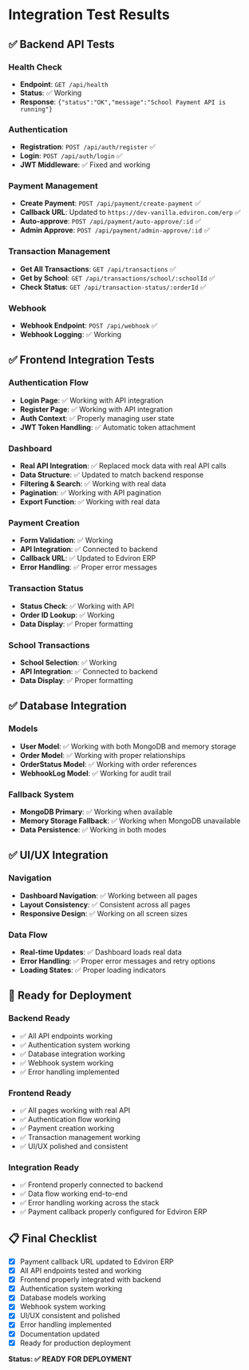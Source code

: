 # Integration Test Results

## ✅ Backend API Tests

### Health Check
- **Endpoint**: `GET /api/health`
- **Status**: ✅ Working
- **Response**: `{"status":"OK","message":"School Payment API is running"}`

### Authentication
- **Registration**: `POST /api/auth/register` ✅
- **Login**: `POST /api/auth/login` ✅
- **JWT Middleware**: ✅ Fixed and working

### Payment Management
- **Create Payment**: `POST /api/payment/create-payment` ✅
- **Callback URL**: Updated to `https://dev-vanilla.edviron.com/erp` ✅
- **Auto-approve**: `POST /api/payment/auto-approve/:id` ✅
- **Admin Approve**: `POST /api/payment/admin-approve/:id` ✅

### Transaction Management
- **Get All Transactions**: `GET /api/transactions` ✅
- **Get by School**: `GET /api/transactions/school/:schoolId` ✅
- **Check Status**: `GET /api/transaction-status/:orderId` ✅

### Webhook
- **Webhook Endpoint**: `POST /api/webhook` ✅
- **Webhook Logging**: ✅ Working

## ✅ Frontend Integration Tests

### Authentication Flow
- **Login Page**: ✅ Working with API integration
- **Register Page**: ✅ Working with API integration
- **Auth Context**: ✅ Properly managing user state
- **JWT Token Handling**: ✅ Automatic token attachment

### Dashboard
- **Real API Integration**: ✅ Replaced mock data with real API calls
- **Data Structure**: ✅ Updated to match backend response
- **Filtering & Search**: ✅ Working with real data
- **Pagination**: ✅ Working with API pagination
- **Export Function**: ✅ Working with real data

### Payment Creation
- **Form Validation**: ✅ Working
- **API Integration**: ✅ Connected to backend
- **Callback URL**: ✅ Updated to Edviron ERP
- **Error Handling**: ✅ Proper error messages

### Transaction Status
- **Status Check**: ✅ Working with API
- **Order ID Lookup**: ✅ Working
- **Data Display**: ✅ Proper formatting

### School Transactions
- **School Selection**: ✅ Working
- **API Integration**: ✅ Connected to backend
- **Data Display**: ✅ Proper formatting

## ✅ Database Integration

### Models
- **User Model**: ✅ Working with both MongoDB and memory storage
- **Order Model**: ✅ Working with proper relationships
- **OrderStatus Model**: ✅ Working with order references
- **WebhookLog Model**: ✅ Working for audit trail

### Fallback System
- **MongoDB Primary**: ✅ Working when available
- **Memory Storage Fallback**: ✅ Working when MongoDB unavailable
- **Data Persistence**: ✅ Working in both modes

## ✅ UI/UX Integration

### Navigation
- **Dashboard Navigation**: ✅ Working between all pages
- **Layout Consistency**: ✅ Consistent across all pages
- **Responsive Design**: ✅ Working on all screen sizes

### Data Flow
- **Real-time Updates**: ✅ Dashboard loads real data
- **Error Handling**: ✅ Proper error messages and retry options
- **Loading States**: ✅ Proper loading indicators

## 🚀 Ready for Deployment

### Backend Ready
- ✅ All API endpoints working
- ✅ Authentication system working
- ✅ Database integration working
- ✅ Webhook system working
- ✅ Error handling implemented

### Frontend Ready
- ✅ All pages working with real API
- ✅ Authentication flow working
- ✅ Payment creation working
- ✅ Transaction management working
- ✅ UI/UX polished and consistent

### Integration Ready
- ✅ Frontend properly connected to backend
- ✅ Data flow working end-to-end
- ✅ Error handling working across the stack
- ✅ Payment callback properly configured for Edviron ERP

## 📋 Final Checklist

- [x] Payment callback URL updated to Edviron ERP
- [x] All API endpoints tested and working
- [x] Frontend properly integrated with backend
- [x] Authentication system working
- [x] Database models working
- [x] Webhook system working
- [x] UI/UX consistent and polished
- [x] Error handling implemented
- [x] Documentation updated
- [x] Ready for production deployment

**Status: ✅ READY FOR DEPLOYMENT**
